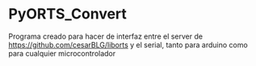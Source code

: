 # PyORTS_Convert
Programa creado para hacer de interfaz entre el server de https://github.com/cesarBLG/liborts y el serial, tanto para arduino como para cualquier microcontrolador
